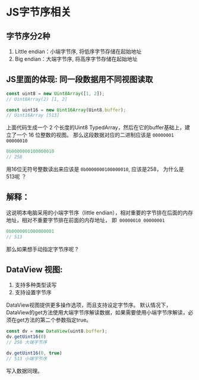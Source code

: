 # JS字节序相关

## 字节序分2种
1. Little endian：小端字节序, 将低序字节存储在起始地址
2. Big endian：大端字节序, 将高序字节存储在起始地址

## JS里面的体现: 同一段数据用不同视图读取
```js
const uint8 = new Uint8Array([1, 2]);
// Uint8Array(2) [1, 2]

const uint16 = new Uint16Array(Uint8.buffer);
// Uint16Array [513]
```
上面代码生成一个 2 个长度的Uint8 TypedArray，然后在它的buffer基础上，建立了一个 16 位整数的视图。
那么这段数据对应的二进制应该是  `00000001 00000010`
```js
0b0000000100000010
// 258
```
用16位无符号整数读出来应该是 `0b0000000100000010`, 应该是258， 为什么是 513呢 ？ 

## 解释： 
这说明本电脑采用的小端字节序（little endian），相对重要的字节排在后面的内存地址，相对不重要字节排在前面的内存地址， 即` 00000010 00000001` 
```js
0b0000001000000001
// 513
```
那么如果想手动指定字节序呢 ?

## DataView 视图: 
1. 支持多种类型读写
2. 支持设置字节序

DataView视图提供更多操作选项，而且支持设定字节序。
默认情况下，DataView的get方法使用大端字节序解读数据，如果需要使用小端字节序解读，必须在get方法的第二个参数指定true。

```js
const dv = new DataView(uint8.buffer);
dv.getUint16(0)
// 258 大端字节序

dv.getUint16(0, true)
// 513 小端字节序
```
写入数据同理。